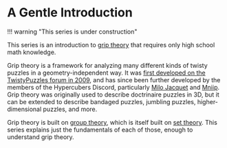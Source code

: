 # A Gentle Introduction

!!! warning "This series is under construction"

This series is an introduction to [grip theory](../grip-theory.md) that requires only high school math knowledge.

Grip theory is a framework for analyzing many different kinds of twisty puzzles in a geometry-independent way. It was [first developed on the TwistyPuzzles forum in 2009](https://twistypuzzles.com/forum/viewtopic.php?f=1&t=15667), and has since been further developed by the members of the Hypercubers Discord, particularly [Milo Jacquet](https://milojacquet.com/) and [Mniip](https://mniip.com/). Grip theory was originally used to describe doctrinaire puzzles in 3D, but it can be extended to describe bandaged puzzles, jumbling puzzles, higher-dimensional puzzles, and more.

Grip theory is built on [group theory](https://en.wikipedia.org/wiki/Group_theory), which is itself built on [set theory](https://en.wikipedia.org/wiki/Set_theory). This series explains just the fundamentals of each of those, enough to understand grip theory.

